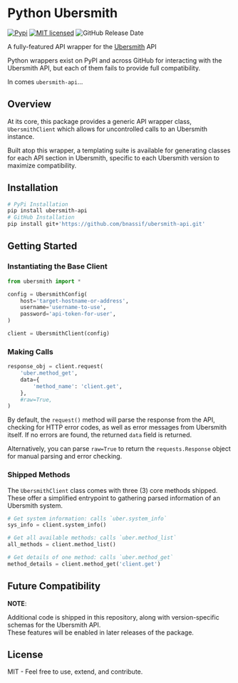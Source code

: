 # Python Ubersmith
[![Pypi](https://img.shields.io/pypi/v/ubersmith-api)](https://pypi.org/project/ubersmith-api)
[![MIT licensed](https://img.shields.io/badge/license-MIT-green.svg)](https://raw.githubusercontent.com/bnassif/ubersmith-api/main/LICENSE)
![GitHub Release Date](https://img.shields.io/github/release-date/bnassif/ubersmith-api)

A fully-featured API wrapper for the [Ubersmith](https://ubersmith.com/) API

Python wrappers exist on PyPI and across GitHub for interacting with the Ubersmith API, but each of them fails to provide full compatibility.

In comes `ubersmith-api`...

## Overview

At its core, this package provides a generic API wrapper class, `UbersmithClient` which allows for uncontrolled calls to an Ubersmith instance.

Built atop this wrapper, a templating suite is available for generating classes for each API section in Ubersmith, specific to each Ubersmith version to maximize compatibility.

## Installation

```bash
# PyPi Installation
pip install ubersmith-api
# GitHub Installation
pip install git+'https://github.com/bnassif/ubersmith-api.git'
```

## Getting Started

### Instantiating the Base Client
```python
from ubersmith import *

config = UbersmithConfig(
    host='target-hostname-or-address',
    username='username-to-use',
    password='api-token-for-user',
)

client = UbersmithClient(config)
```

### Making Calls

```python
response_obj = client.request(
    'uber.method_get',
    data={
        'method_name': 'client.get',
    },
    #raw=True,
)
```

By default, the `request()` method will parse the response from the API, checking for HTTP error codes, as well as error messages from Ubersmith itself. If no errors are found, the returned `data` field is returned.

Alternatively, you can parse `raw=True` to return the `requests.Response` object for manual parsing and error checking.

### Shipped Methods
The `UbersmithClient` class comes with three (3) core methods shipped.  
These offer a simplified entrypoint to gathering parsed information of an Ubersmith system.

```python
# Get system information: calls `uber.system_info`
sys_info = client.system_info()

# Get all available methods: calls `uber.method_list`
all_methods = client.method_list()

# Get details of one method: calls `uber.method_get`
method_details = client.method_get('client.get')
```

## Future Compatibility

**NOTE**: 

Additional code is shipped in this repository, along with version-specific schemas for the Ubersmith API.  
These features will be enabled in later releases of the package.

## License
MIT - Feel free to use, extend, and contribute.